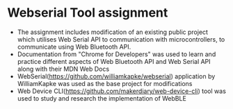 # Webserial Tool assignment
 - The assignment includes modification of an existing public project which utilises Web Serial API to communication with microcontrollers, to communicate using Web Bluetooth API.
 - Documentation from "Chrome for Developers" was used to learn and practice different aspects of Web Bluetooth API and Web Serial API along with their MDN Web Docs
 - WebSerial(https://github.com/williamkapke/webserial) application by WilliamKapke was used as the base project for modifications
 - Web Device CLI(https://github.com/makerdiary/web-device-cli) tool was used to study and research the implementation of WebBLE 
